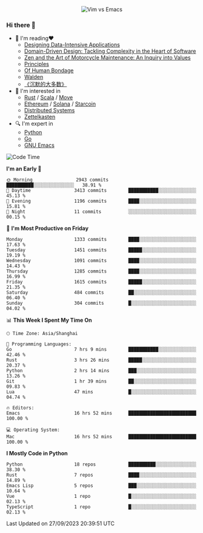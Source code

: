 <p align="center">
    <img src="https://gist.githubusercontent.com/coldnight/e696baffb094e71c96cb302118878eae/raw/40ea5053a6f66cc65f90f437e4173497da225958/banner.gif" alt="Vim vs Emacs" />
</p>

### Hi there 👋

- 📖 I'm reading❤️
    + [Designing Data-Intensive Applications](https://www.oreilly.com/library/view/designing-data-intensive-applications/9781491903063/)
    + [Domain-Driven Design: Tackling Complexity in the Heart of Software](https://www.dddcommunity.org/book/evans_2003/)
    + [Zen and the Art of Motorcycle Maintenance: An Inquiry into Values](https://en.wikipedia.org/wiki/Zen_and_the_Art_of_Motorcycle_Maintenance)
    + [Principles](https://www.principles.com/)
    + [Of Human Bondage](https://en.wikipedia.org/wiki/Of_Human_Bondage)
    + [Walden](https://en.wikipedia.org/wiki/Walden)
    + [《沉默的大多数》](https://en.wikipedia.org/wiki/Silent_majority)
- 🌱 I'm interested in
    + [Rust](https://www.rust-lang.org/) / [Scala](https://www.scala-lang.org/) / [Move](https://github.com/move-language/move/)
    + [Ethereum](https://ethereum.org/en/) / [Solana](https://solana.com/) / [Starcoin](https://github.com/starcoinorg/starcoin)
	+ [Distributed Systems](https://www.linuxzen.com/notes/topics/20200320174417_%E5%88%86%E5%B8%83%E5%BC%8F/)
	+ [Zettelkasten](https://www.linuxzen.com/notes/notes/20220120080920-slip_box/)
- 🔍 I'm expert in
    + [Python](https://www.python.org/)
    + [Go](https://go.dev/)
    + [GNU Emacs](https://www.gnu.org/software/emacs/)

<!--START_SECTION:waka-->
![Code Time](http://img.shields.io/badge/Code%20Time-2%2C395%20hrs%209%20mins-blue)

**I'm an Early 🐤** 

```text
🌞 Morning                2943 commits        ██████████░░░░░░░░░░░░░░░   38.91 % 
🌆 Daytime                3413 commits        ███████████░░░░░░░░░░░░░░   45.13 % 
🌃 Evening                1196 commits        ████░░░░░░░░░░░░░░░░░░░░░   15.81 % 
🌙 Night                  11 commits          ░░░░░░░░░░░░░░░░░░░░░░░░░   00.15 % 
```
📅 **I'm Most Productive on Friday** 

```text
Monday                   1333 commits        ████░░░░░░░░░░░░░░░░░░░░░   17.63 % 
Tuesday                  1451 commits        █████░░░░░░░░░░░░░░░░░░░░   19.19 % 
Wednesday                1091 commits        ████░░░░░░░░░░░░░░░░░░░░░   14.43 % 
Thursday                 1285 commits        ████░░░░░░░░░░░░░░░░░░░░░   16.99 % 
Friday                   1615 commits        █████░░░░░░░░░░░░░░░░░░░░   21.35 % 
Saturday                 484 commits         ██░░░░░░░░░░░░░░░░░░░░░░░   06.40 % 
Sunday                   304 commits         █░░░░░░░░░░░░░░░░░░░░░░░░   04.02 % 
```


📊 **This Week I Spent My Time On** 

```text
🕑︎ Time Zone: Asia/Shanghai

💬 Programming Languages: 
Go                       7 hrs 9 mins        ███████████░░░░░░░░░░░░░░   42.46 % 
Rust                     3 hrs 26 mins       █████░░░░░░░░░░░░░░░░░░░░   20.37 % 
Python                   2 hrs 14 mins       ███░░░░░░░░░░░░░░░░░░░░░░   13.26 % 
Git                      1 hr 39 mins        ██░░░░░░░░░░░░░░░░░░░░░░░   09.83 % 
Lua                      47 mins             █░░░░░░░░░░░░░░░░░░░░░░░░   04.74 % 

🔥 Editors: 
Emacs                    16 hrs 52 mins      █████████████████████████   100.00 % 

💻 Operating System: 
Mac                      16 hrs 52 mins      █████████████████████████   100.00 % 
```

**I Mostly Code in Python** 

```text
Python                   18 repos            ██████████░░░░░░░░░░░░░░░   38.30 % 
Rust                     7 repos             ████░░░░░░░░░░░░░░░░░░░░░   14.89 % 
Emacs Lisp               5 repos             ███░░░░░░░░░░░░░░░░░░░░░░   10.64 % 
Vue                      1 repo              █░░░░░░░░░░░░░░░░░░░░░░░░   02.13 % 
TypeScript               1 repo              █░░░░░░░░░░░░░░░░░░░░░░░░   02.13 % 
```




 Last Updated on 27/09/2023 20:39:51 UTC
<!--END_SECTION:waka-->
